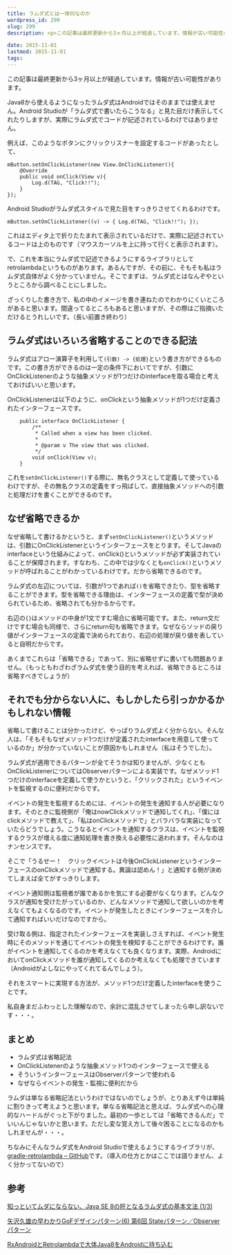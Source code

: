 ```yaml
---
title: ラムダ式とは一体何なのか
wordpress_id: 299
slug: 299
description: <p>この記事は最終更新から3ヶ月以上が経過しています。情報が古い可能性があります。Java8から使えるようになったラムダ式はAndroidではそのままでは使えません。Android Studioが「ラムダ式で書いたらこうなる [&hellip;]</p>

date: 2015-11-01
lastmod: 2015-11-01
tags: 
---
```


<div id="wppda_alert">この記事は最終更新から3ヶ月以上が経過しています。情報が古い可能性があります。</div><p>Java8から使えるようになったラムダ式はAndroidではそのままでは使えません。Android Studioが「ラムダ式で書いたらこうなる」と見た目だけ表示してくれたりしますが、実際にラムダ式でコードが記述されているわけではありません。</p>
<p>例えば、このようなボタンにクリックリスナーを設定するコードがあったとして、</p>
<pre><code>mButton.setOnClickListener(new View.OnClickListener(){
    @Override
    public void onClick(View v){
        Log.d(TAG, "Click!!");
    }
});
</code></pre>
<p>Android Studioがラムダ式スタイルで見た目をすっきりさせてくれるわけです。</p>
<pre><code>mButton.setOnClickListener((v) -&gt; { Log.d(TAG, "Click!!"); });
</code></pre>
<p>これはエディタ上で折りたたまれて表示されているだけで、実際に記述されているコードは上のものです（マウスカーソルを上に持って行くと表示されます）。</p>
<p>で、これを本当にラムダ式で記述できるようにするライブラリとしてretrolambdaというものがあります。あるんですが、その前に、そもそも私はラムダ式自体がよく分かっていません。そこでまずは、ラムダ式とはなんぞやというところから調べることにしました。</p>
<p>ざっくりした書き方で、私の中のイメージを書き連ねたのでわかりにくいところがあると思います。間違ってるところもあると思いますが、その際はご指摘いただけるとうれしいです。（長い前置き終わり）</p>
<h2>ラムダ式はいろいろ省略することのできる記法</h2>
<p>ラムダ式はアロー演算子を利用して<code>(引数) -&gt; {処理}</code>という書き方ができるものです。この書き方ができるのは一定の条件下においてですが、引数にOnClickListenerのような抽象メソッドが1つだけのinterfaceを取る場合と考えておけばいいと思います。</p>
<p>OnClickListenerは以下のように、onClickという抽象メソッドが1つだけ定義されたインターフェースです。</p>
<pre><code>    public interface OnClickListener {
        /**
         * Called when a view has been clicked.
         *
         * @param v The view that was clicked.
         */
        void onClick(View v);
    }
</code></pre>
<p>これを<code>setOnClickListener()</code>する際に、無名クラスとして定義して使っているわけですが、その無名クラスの定義をすっ飛ばして、直接抽象メソッドへの引数と処理だけを書くことができるのです。</p>
<h2>なぜ省略できるか</h2>
<p>なぜ省略して書けるかというと、まず<code>setOnClickListener()</code>というメソッドは、引数にOnClickListenerというインターフェースをとります。そしてJavaのinterfaceという仕組みによって、onClick()というメソッドが必ず実装されていることが保障されます。すなわち、この中では少なくとも<code>onClick()</code>というメソッドが呼ばれることがわかっているわけです。だから省略できるのです。</p>
<p>ラムダ式の左辺については、引数が1つであれば<code>()</code>を省略できたり、型を省略することができます。型を省略できる理由は、インターフェースの定義で型が決められているため、省略されても分かるからです。</p>
<p>右辺の<code>{}</code>はメソッドの中身が1文ですむ場合に省略可能です。また、return文だけですむ場合も同様で、さらにreturn句も省略できます。なぜならソッドの戻り値がインターフェースの定義で決められており、右辺の処理が戻り値を表していると自明だからです。</p>
<p>あくまでこれらは「省略できる」であって、別に省略せずに書いても問題ありません。（もっともわざわざラムダ式を使う目的を考えれば、省略できるところは省略すべきでしょうが）</p>
<h2>それでも分からない人に、もしかしたら引っかかるかもしれない情報</h2>
<p>省略して書けることは分かったけど、やっぱりラムダ式よく分からない。そんな人は、「そもそもなぜメソッド1つだけが定義されたinterfaceを用意して使っているのか」が分かっていないことが原因かもしれません（私はそうでした）。</p>
<p>ラムダ式が適用できるパターンが全てそうかは知りませんが、少なくともOnClickListenerについてはObserverパターンによる実装です。なぜメソッド1つだけのinterfaceを定義して使うかというと、「クリックされた」というイベントを監視するのに便利だからです。</p>
<p>イベントの発生を監視するためには、イベントの発生を通知する人が必要になります。そのときに監視側が「俺はnowClickメソッドで通知してくれ」、「僕にはclickメソッドで教えて」、「私はonClickメソッドで」とバラバラな実装になっていたらどうでしょう。こうなるとイベントを通知するクラスは、イベントを監視するクラスが増える度に通知処理を書き換える必要性に追われます。そんなのはナンセンスです。</p>
<p>そこで「うるせー！　クリックイベントは今後OnClickListenerというインターフェースのonClickメソッドで通知する。異論は認めん！」と通知する側が決めてしまえば全てがすっきりします。</p>
<p>イベント通知側は監視者が誰であるかを気にする必要がなくなります。どんなクラスが通知を受けたがっているのか、どんなメソッドで通知して欲しいのかを考えなくてもよくなるのです。イベントが発生したときにインターフェースを介して通知すればいいだけなのですから。</p>
<p>受け取る側は、指定されたインターフェースを実装しさえすれば、イベント発生時にそのメソッドを通じてイベントの発生を検知することができるわけです。誰がイベントを通知してくるのかを考えなくても良くなります。実際、AndroidにおいてonClickメソッドを誰が通知してくるのか考えなくても処理できています（Androidがよしなにやってくれてるんでしょう）。</p>
<p>それをスマートに実現する方法が、メソッド1つだけ定義したinterfaceを使うことです。</p>
<p>私自身まだふわっとした理解なので、余計に混乱させてしまったら申し訳ないです・・・。</p>
<h2>まとめ</h2>
<ul>
<li>ラムダ式は省略記法</li>
<li>OnClickListenerのような抽象メソッド1つのインターフェースで使える</li>
<li>そういうインターフェースはObserverパターンで使われる</li>
<li>なぜならイベントの発生・監視に便利だから</li>
</ul>
<p>ラムダは単なる省略記法というわけではないのでしょうが、とりあえず今は単純に割りきって考えようと思います。単なる省略記法と思えば、ラムダ式への心理的なハードルがぐっと下がりました。最初の一歩としては「省略できるんだ」でいいんじゃないかと思います。ただし変な覚え方して後々困ることになるのかもしれませんが・・・。</p>
<p>ちなみにそんなラムダ式をAndroid Studioで使えるようにするライブラリが、<a href="https://github.com/evant/gradle-retrolambda">gradle-retrolambda &#8211; GitHub</a>です。（導入の仕方とかはここでは語りません、よく分かってないので）</p>
<h2>参考</h2>
<p><a href="http://www.atmarkit.co.jp/ait/articles/1403/17/news105.html">知っといてムダにならない、Java SE 8の肝となるラムダ式の基本文法 (1/3)</a></p>
<p><a href="http://itpro.nikkeibp.co.jp/article/COLUMN/20051227/226807/">矢沢久雄の早わかりGoFデザインパターン(6) 第6回 Stateパターン／Observerパターン</a></p>
<p><a href="http://sys1yagi.hatenablog.com/entry/2015/01/02/101350">RxAndroidとRetrolambdaで大体Java8をAndroidに持ち込む</a></p>

  